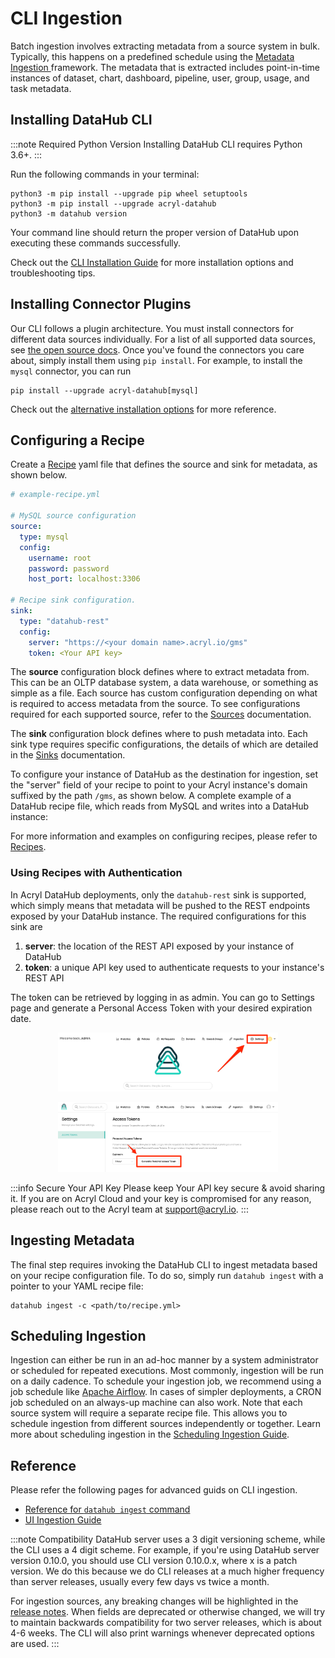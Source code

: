 # CLI Ingestion

Batch ingestion involves extracting metadata from a source system in bulk. Typically, this happens on a predefined schedule using the [Metadata Ingestion ](metadata-ingestion/README.md#install-from-pypi)framework.
The metadata that is extracted includes point-in-time instances of dataset, chart, dashboard, pipeline, user, group, usage, and task metadata.

## Installing DataHub CLI

:::note Required Python Version
Installing DataHub CLI requires Python 3.6+.
:::

Run the following commands in your terminal:

```
python3 -m pip install --upgrade pip wheel setuptools
python3 -m pip install --upgrade acryl-datahub
python3 -m datahub version
```

Your command line should return the proper version of DataHub upon executing these commands successfully.


Check out the [CLI Installation Guide](../docs/cli.md#installation) for more installation options and troubleshooting tips.


## Installing Connector Plugins 

Our CLI follows a plugin architecture. You must install connectors for different data sources individually. For a list of all supported data sources, see [the open source docs](metadata-ingestion/README.md#installing-plugins).
Once you've found the connectors you care about, simply install them using `pip install`.
For example, to install the `mysql` connector, you can run

```shell
pip install --upgrade acryl-datahub[mysql]
```
Check out the [alternative installation options](../docs/cli.md#alternate-installation-options) for more reference.

## Configuring a Recipe

Create a [Recipe]((metadata-ingestion/README.md#recipes)) yaml file that defines the source and sink for metadata, as shown below.

```yaml
# example-recipe.yml

# MySQL source configuration
source:
  type: mysql
  config:
    username: root
    password: password
    host_port: localhost:3306

# Recipe sink configuration.
sink:
  type: "datahub-rest"
  config:
    server: "https://<your domain name>.acryl.io/gms"
    token: <Your API key>
```
The **source** configuration block defines where to extract metadata from. This can be an OLTP database system, a data warehouse, or something as simple as a file. Each source has custom configuration depending on what is required to access metadata from the source. To see configurations required for each supported source, refer to the [Sources](metadata-ingestion/README.md#sources) documentation.

The **sink** configuration block defines where to push metadata into. Each sink type requires specific configurations, the details of which are detailed in the [Sinks](metadata-ingestion/README.md#sinks) documentation.

To configure your instance of DataHub as the destination for ingestion, set the "server" field of your recipe to point to your Acryl instance's domain suffixed by the path `/gms`, as shown below.
A complete example of a DataHub recipe file, which reads from MySQL and writes into a DataHub instance:

For more information and examples on configuring recipes, please refer to [Recipes](recipe_overview.md).


### Using Recipes with Authentication
In Acryl DataHub deployments, only the `datahub-rest` sink is supported, which simply means that metadata will be pushed to the REST endpoints exposed by your DataHub instance. The required configurations for this sink are

1. **server**: the location of the REST API exposed by your instance of DataHub
2. **token**: a unique API key used to authenticate requests to your instance's REST API

The token can be retrieved by logging in as admin. You can go to Settings page and generate a Personal Access Token with your desired expiration date.

<p align="center">
  <img width="70%"  src="https://raw.githubusercontent.com/datahub-project/static-assets/main/imgs/saas/home-(1).png"/>
</p>

<p align="center">
  <img width="70%"  src="https://raw.githubusercontent.com/datahub-project/static-assets/main/imgs/saas/settings.png"/>
</p>

:::info Secure Your API Key
Please keep Your API key secure & avoid sharing it. 
If you are on Acryl Cloud and your key is compromised for any reason, please reach out to the Acryl team at support@acryl.io.
:::


## Ingesting Metadata
The final step requires invoking the DataHub CLI to ingest metadata based on your recipe configuration file.
To do so, simply run `datahub ingest` with a pointer to your YAML recipe file:
```shell
datahub ingest -c <path/to/recipe.yml>
```

## Scheduling Ingestion

Ingestion can either be run in an ad-hoc manner by a system administrator or scheduled for repeated executions. Most commonly, ingestion will be run on a daily cadence.
To schedule your ingestion job, we recommend using a job schedule like [Apache Airflow](https://airflow.apache.org/). In cases of simpler deployments, a CRON job scheduled on an always-up machine can also work.
Note that each source system will require a separate recipe file. This allows you to schedule ingestion from different sources independently or together.
Learn more about scheduling ingestion in the [Scheduling Ingestion Guide](/metadata-ingestion/schedule_docs/intro.md).

## Reference

Please refer the following pages for advanced guids on CLI ingestion.

- [Reference for `datahub ingest` command](../docs/cli.md#ingest)
- [UI Ingestion Guide](../docs/ui-ingestion.md)

:::note Compatibility
DataHub server uses a 3 digit versioning scheme, while the CLI uses a 4 digit scheme. For example, if you're using DataHub server version 0.10.0, you should use CLI version 0.10.0.x, where x is a patch version.
We do this because we do CLI releases at a much higher frequency than server releases, usually every few days vs twice a month.

For ingestion sources, any breaking changes will be highlighted in the [release notes](../docs/how/updating-datahub.md). When fields are deprecated or otherwise changed, we will try to maintain backwards compatibility for two server releases, which is about 4-6 weeks. The CLI will also print warnings whenever deprecated options are used.
:::

